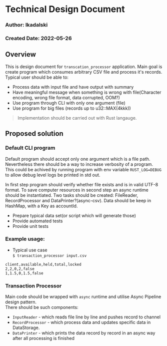 # Technical Design Document

### Author: lkadalski
### Created Date: 2022-05-26

## Overview
This is design document for `transcation_processor` application. Main goal is create program which consumes arbitrary CSV file and process it's records.
Typical user should be able to:
* Process data with input file and have output with summary
* Have meaningful message when something is wrong with file(Character encoding, wrong file format, data corrupted, OOM?)
* Use program through CLI with only one argument (file)
* Use program for big files (records up to u32::MAX(4kkk))

> Implementation should be carried out with Rust langauge. <br>

## Proposed solution

### Default CLI program

Default program should accept only one argument which is a file path. Nevertheless there should be a way to increase verbosity of a program.
This could be achived by running program with env variable `RUST_LOG=DEBUG` to allow debug level logs be printed in std out.

In first step program should verify whether file exists and is in valid UTF-8 format.
To save computer resources in second step an async runtime should be instantiated.
Two tasks should be created: FileReader, RecordProcessor and DataPrinter?(async-csv).
Data should be keep in HashMap, with a Key as accountId.

* Prepare typical data set(or script which will generate those)
* Provide automated tests
* Provide unit tests

### Example usage:

* Typical use case <br>
`$ transaction_processor input.csv` <br>

```
client,available,held,total,locked
2,2,0,2,false
1,1.5,0,1.5,false
```

### Transaction Processor

Main code should be wrapped with `async` runtime and utilise Async Pipeline design pattern. <br>
There should be such components:
* `InputReader` - which reads file line by line and pushes record to channel
* `RecordProcessor` - which process data and updates specific data in DataStorage. 
* `DataPrinter` - which prints the data record by record in an async way after all processing is finished

